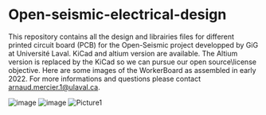 # Open-seismic-electrical-design


This repository contains all the design and librairies files for different printed circuit board (PCB) for the Open-Seismic project developped by GiG at Université Laval. KiCad and altium version are available. The Altium version is replaced by the KiCad so we can pursue our open source\license objective. Here are some images of the WorkerBoard as assembled in early 2022. For more informations and questions please contact arnaud.mercier.1@ulaval.ca.

![image](https://user-images.githubusercontent.com/38730912/153872827-c47ddce4-cb3c-4156-bcbe-bb41ba10c517.png)
![image](https://user-images.githubusercontent.com/38730912/153872998-007bc6d1-7975-4f19-a47e-51ed3ab2b91d.png)
![Picture1](https://user-images.githubusercontent.com/38730912/160157231-3b96a8ad-f0ee-4be0-9309-2ac21922c679.png)
